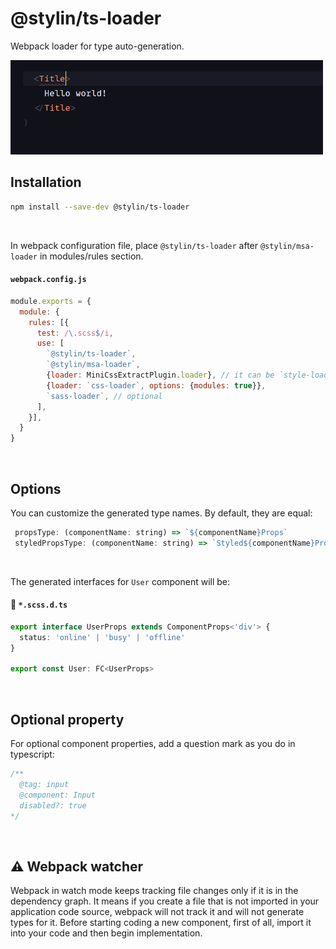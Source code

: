 # @stylin/ts-loader

Webpack loader for type auto-generation.

<img src="./typing-support.gif" width="500px"/>
<br/>

## Installation
```sh
npm install --save-dev @stylin/ts-loader
```
<br/>

In webpack configuration file, place `@stylin/ts-loader` after `@stylin/msa-loader` in modules/rules section.

#### `webpack.config.js`
```js
module.exports = {
  module: {
    rules: [{
      test: /\.scss$/i,
      use: [
        `@stylin/ts-loader`,
        `@stylin/msa-loader`,
        {loader: MiniCssExtractPlugin.loader}, // it can be `style-loader`
        {loader: `css-loader`, options: {modules: true}},
        `sass-loader`, // optional
      ],
    }],
  }
}
```
<br/>

## Options
You can customize the generated type names. By default, they are equal:
```js
 propsType: (componentName: string) => `${componentName}Props`
 styledPropsType: (componentName: string) => `Styled${componentName}Props`,
```
<br/>

The generated interfaces for `User` component will be:
#### 💅 `*.scss.d.ts`
```ts
export interface UserProps extends ComponentProps<'div'> {
  status: 'online' | 'busy' | 'offline'
}

export const User: FC<UserProps>
```
<br/>

## Optional property
For optional component properties, add a question mark as you do in typescript:

```scss
/**
  @tag: input
  @component: Input
  disabled?: true
*/
```
<br/>

## ⚠ Webpack watcher
Webpack in watch mode keeps tracking file changes only if it is in the dependency graph. It means if you create a file that is not imported in your application code source, webpack will not track it and will not generate types for it. Before starting coding a new component, first of all, import it into your code and then begin implementation.
<br/>
<br/>
